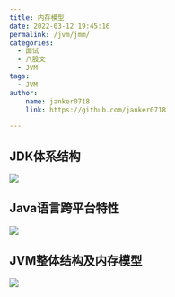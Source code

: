 ```yaml
---
title: 内存模型
date: 2022-03-12 19:45:16
permalink: /jvm/jmm/
categories:
  - 面试
  - 八股文
  - JVM
tags:
  - JVM 
author:
    name: janker0718
    link: https://github.com/janker0718

---
```

## JDK体系结构
![](https://cdn.jsdelivr.net/gh/janker0718/image_store/img/jvm-structure.png)

## Java语言跨平台特性
![](https://cdn.jsdelivr.net/gh/janker0718/image_store/img/java-exec.png)

## JVM整体结构及内存模型

![](https://cdn.jsdelivr.net/gh/janker0718/image_store/img/memory-model.png)